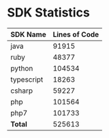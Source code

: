 # SDK Statistics

| SDK Name | Lines of Code |
| -------- | ------------- |
| java | 91915 |
| ruby | 48377 |
| python | 104534 |
| typescript | 18263 |
| csharp | 59227 |
| php | 101564 |
| php7 | 101733 |
| **Total** | 525613 |
